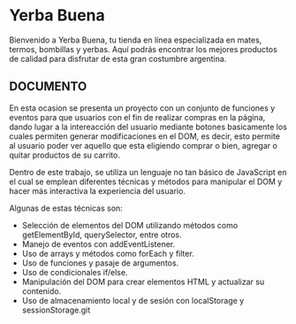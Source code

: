 # Yerba Buena
Bienvenido a Yerba Buena, tu tienda en línea especializada en mates, termos, bombillas y yerbas. Aquí podrás encontrar los mejores productos de calidad para disfrutar de esta gran costumbre argentina.

## DOCUMENTO

En esta ocasion se presenta un proyecto con un conjunto de funciones y eventos para que usuarios con el fin de realizar compras en la página, dando lugar a la intereacción del usuario mediante botones basicamente los cuales permiten generar modificaciones en el DOM, es decir, esto permite al usuario poder ver aquello que esta eligiendo comprar o bien, agregar o quitar productos de su carrito.

Dentro de este trabajo, se utiliza un lenguaje no tan básico de JavaScript en el cual se emplean diferentes técnicas y métodos para manipular el DOM y hacer más interactiva la experiencia del usuario. 

Algunas de estas técnicas son:

- Selección de elementos del DOM utilizando métodos como getElementById, querySelector, entre otros.
- Manejo de eventos con addEventListener.
- Uso de arrays y métodos como forEach y filter.
- Uso de funciones y pasaje de argumentos.
- Uso de condicionales if/else.
- Manipulación del DOM para crear elementos HTML y actualizar su contenido.
- Uso de almacenamiento local y de sesión con localStorage y sessionStorage.git